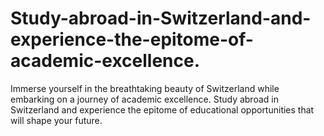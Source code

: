 # Study-abroad-in-Switzerland-and-experience-the-epitome-of-academic-excellence.
Immerse yourself in the breathtaking beauty of Switzerland while embarking on a journey of academic excellence. Study abroad in Switzerland and experience the epitome of educational opportunities that will shape your future.
